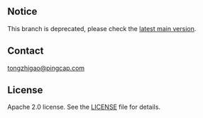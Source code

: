 ## Notice

This branch is deprecated, please check the [latest main version](https://github.com/solotzg/tikv/tree/raftstore-proxy). 

## Contact

[tongzhigao@pingcap.com](mailto:tongzhigao@pingcap.com)

## License

Apache 2.0 license. See the [LICENSE](./LICENSE) file for details.
